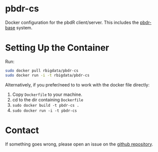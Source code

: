 # pbdr-cs

Docker configuration for the pbdR client/server. This includes the [pbdr-base](https://github.com/RBigData/pbdr-base) system.



# Setting Up the Container

Run:

```bash
sudo docker pull rbigdata/pbdr-cs
sudo docker run -i -t rbigdata/pbdr-cs
```

Alternatively, if you prefer/need to to work with the docker file directly:

1. Copy `Dockerfile` to your machine.
2. cd to the dir containing `Dockerfile`
3. `sudo docker build -t pbdr-cs .`
4. `sudo docker run -i -t pbdr-cs`



# Contact

If something goes wrong, please open an issue on the [github repository](https://github.com/RBigData/pbdr-cs).
